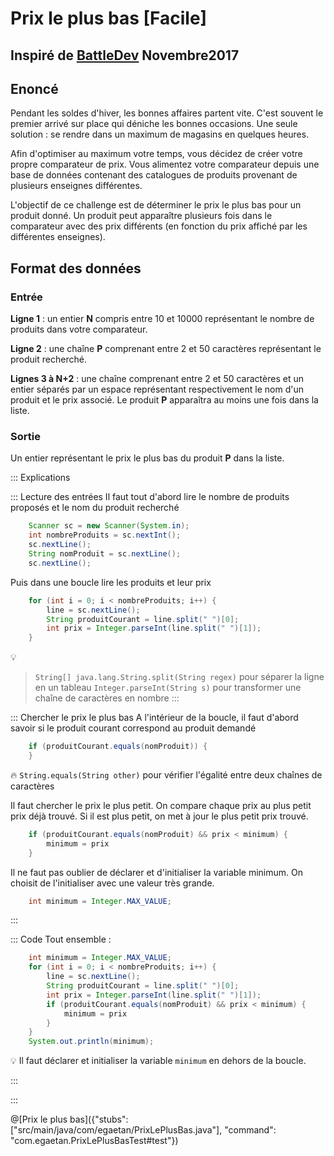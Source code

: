 # Prix le plus bas [Facile]

## Inspiré de [BattleDev](https://battledev.blogdumoderateur.com/) Novembre2017


## Enoncé

Pendant les soldes d'hiver, les bonnes affaires partent vite. C'est souvent le premier arrivé sur place qui déniche les bonnes occasions. Une seule solution : se rendre dans un maximum de magasins en quelques heures.

Afin d'optimiser au maximum votre temps, vous décidez de créer votre propre comparateur de prix. Vous alimentez votre comparateur depuis une base de données contenant des catalogues de produits provenant de plusieurs enseignes différentes.

L'objectif de ce challenge est de déterminer le prix le plus bas pour un produit donné. Un produit peut apparaître plusieurs fois dans le comparateur avec des prix différents (en fonction du prix affiché par les différentes enseignes).

## Format des données

### Entrée

**Ligne 1** : un entier **N** compris entre 10 et 10000 représentant le nombre de produits dans votre comparateur.

**Ligne 2** : une chaîne **P** comprenant entre 2 et 50 caractères représentant le produit recherché.

**Lignes 3 à N+2** : une chaîne comprenant entre 2 et 50 caractères et un entier séparés par un espace représentant respectivement le nom d'un produit et le prix associé. Le produit **P** apparaîtra au moins une fois dans la liste.

### Sortie
Un entier représentant le prix le plus bas du produit **P** dans la liste.


::: Explications

::: Lecture des entrées
Il faut tout d'abord lire le nombre de produits proposés et le nom du produit recherché
``` java
	Scanner sc = new Scanner(System.in);
	int nombreProduits = sc.nextInt();
	sc.nextLine();
	String nomProduit = sc.nextLine();
	sc.nextLine();
```

Puis dans une boucle lire les produits et leur prix
``` java
	for (int i = 0; i < nombreProduits; i++) {
		line = sc.nextLine();
		String produitCourant = line.split(" ")[0];
		int prix = Integer.parseInt(line.split(" ")[1]);
	}
```		

💡 
>`String[] java.lang.String.split(String regex)` pour séparer la ligne en un tableau
>`Integer.parseInt(String s)` pour transformer une chaîne de caractères en nombre
:::

::: Chercher le prix le plus bas
A l'intérieur de la boucle, il faut d'abord savoir si le produit courant correspond au produit demandé

``` java
	if (produitCourant.equals(nomProduit)) {
	}
```	

🔥 `String.equals(String other)` pour vérifier l'égalité entre deux chaînes de caractères

Il faut chercher le prix le plus petit.
On compare chaque prix au plus petit prix déjà trouvé.
Si il est plus petit, on met à jour le plus petit prix trouvé.

``` java
	if (produitCourant.equals(nomProduit) && prix < minimum) {
	    minimum = prix
	}
```	


Il ne faut pas oublier de déclarer et d'initialiser la variable minimum.
On choisit de l'initialiser avec une valeur très grande.
```java
    int minimum = Integer.MAX_VALUE;
```

:::

::: Code
Tout ensemble :

``` java
    int minimum = Integer.MAX_VALUE;
    for (int i = 0; i < nombreProduits; i++) {
		line = sc.nextLine();
		String produitCourant = line.split(" ")[0];
		int prix = Integer.parseInt(line.split(" ")[1]);
	    if (produitCourant.equals(nomProduit) && prix < minimum) {
	        minimum = prix
	    }
	}
	System.out.println(minimum);
```	


💡 Il faut déclarer et initialiser la variable `minimum` en dehors de la boucle.


:::

:::


@[Prix le plus bas]({"stubs": ["src/main/java/com/egaetan/PrixLePlusBas.java"], "command": "com.egaetan.PrixLePlusBasTest#test"})
